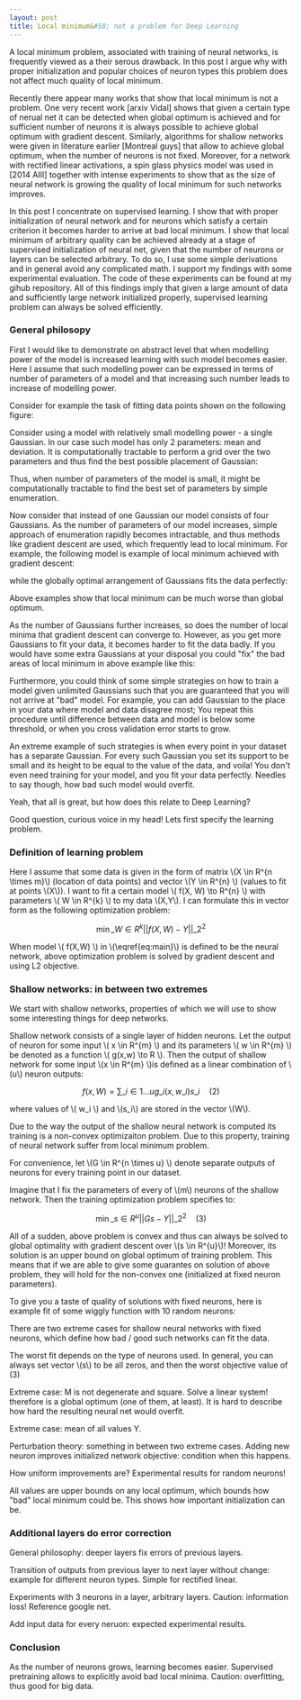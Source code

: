 ```yaml
---
layout: post
title: Local minimum&#58; not a problem for Deep Learning
---
```


A local minimum problem, associated with training of neural networks, is frequently viewed as a their serous drawback. In this post I argue why with proper initialization and popular choices of neuron types this problem does not affect much quality of local minimum.

Recently there appear many works that show that local minimum is not a problem. One very recent work [arxiv Vidal] shows that given a certain type of nerual net it can be detected when global optimum is achieved and for sufficient number of neurons it is always possible to achieve global optimum with gradient descent. Similarly, algorithms for shallow networks were given in literature earlier [Montreal guys] that allow to achieve global optimum, when the number of neurons is not fixed. Moreover, for a network with rectified linear activations, a spin glass physics model was used in [2014 AIII] together with intense experiments to show that as the size of neural network is growing the quality of local minimum for such networks improves.

In this post I concentrate on supervised learning. I show that with proper initialization of neural network and for neurons which satisfy a certain criterion it becomes harder to arrive at bad local minimum. I show that local minimum of arbitrary quality can be achieved already at a stage of supervised initialization of neural net, given that the number of neurons or layers can be selected arbitrary. To do so, I use some simple derivations and in general avoid any complicated math. I support my findings with some experimental evaluation. The code of these experiments can be found at my gihub repository.
All of this findings imply that given a large amount of data and sufficiently large network initialized properly, supervised learning problem can always be solved efficiently.

### General philosopy

First I would like to demonstrate on abstract level that when modelling power of the model is increased learning with such model becomes easier. Here I assume that such modelling power can be expressed in terms of number of parameters of a model and that increasing such number leads to increase of modelling power. 

Consider for example the task of fitting data points shown on the following figure:

Consider using a model with relatively small modelling power - a single Gaussian. In our case such model has only 2 parameters: mean and deviation. It is computationally tractable to perform a grid over the two parameters and thus find the best possible placement of Gaussian:

Thus, when number of parameters of the model is small, it might be computationally tractable to find the best set of parameters by simple enumeration.

Now consider that instead of one Gaussian our model consists of four Gaussians. 
As the number of parameters of our model increases, simple approach of enumeration rapidly becomes intractable, and thus methods like gradient descent are used, which frequently lead to local minimum. For example, the following model is example of local minimum achieved with gradient descent:

while the globally optimal arrangement of Gaussians fits the data perfectly:

Above examples show that local minimum can be much worse than global optimum.

As the number of Gaussians further increases, so does the number of local minima that gradient descent can converge to. However, as you get more Gaussians to fit your data, it becomes harder to fit the data badly.
If you would have some extra Gaussians at your disposal you could "fix" the bad areas of local minimum in above example like this:

Furthermore, you could think of some simple strategies on how to train a model given unlimited Gaussians such that you are guaranteed that you will not arrive at "bad" model. For example, you can add Gaussian to the place in your data where model and data disagree most; You repeat this procedure until difference between data and model is below some threshold, or when you cross validation error starts to grow. 

An extreme example of such strategies is when every point in your dataset has a separate Gaussian. For every such Gaussian you set its support to be small and its height to be equal to the value of the data, and voila! You don't even need training for your model, and you fit your data perfectly. Needles to say though, how bad such model would overfit.

Yeah, that all is great, but how does this relate to Deep Learning?

Good question, curious voice in my head! Lets first specify the learning problem.

### Definition of learning problem

Here I assume that some data is given in the form of matrix \\(X \in R^{n \times m}\\) (location of data points) and vector \\(Y \in R^{n} \\) (values to fit at points \\(X\\)). I want to fit a certain model \\( f(X, W) \to R^{n} \\) with parameters \\( W \in R^{k} \\) to my data \\(X,Y\\). I can formulate this in vector form as the following optimization problem:

$$ 
\begin{equation}
\min\limits\_{W \in R^{k}} || f(X,W) - Y ||\_2^2\label{eq:main}
\end{equation}
$$

When model \\( f(X,W) \\) in \\(\eqref{eq:main}\\) is defined to be the neural network, above optimization problem is solved by gradient descent and using L2 objective.

### Shallow networks: in between two extremes

We start with shallow networks, properties of which we will use to show some interesting things for deep networks.

Shallow network consists of a single layer of hidden neurons. Let the output of neuron for some input \\( x \in R^{m} \\) and its parameters \\( w \in R^{m} \\) be denoted as a function \\( g(x,w) \to R \\). Then the output of shallow network for some input \\(x \in R^{m} \\)is defined as a linear combination of \\(u\\) neuron outputs:

$$ f(x,W) = \sum\_{i \in 1 ... u} g\_i(x,w\_i) s\_i \quad (2) $$

where values of \\( w\_i \\) and \\(s\_i\\) are stored in the vector \\(W\\).

Due to the way the output of the shallow neural network is computed its training is a non-convex optimizaiton problem. Due to this property, training of neural network suffer from local minimum problem.

For convenience, let \\(G \in R^{n \times u} \\) denote separate outputs of neurons for every training point in our dataset.

Imagine that I fix the parameters of every of \\(m\\) neurons of the shallow network. Then the training optimization problem specifies to:

$$
\min\limits\_{s \in R^{u}} || G s - Y ||\_2^2 \quad (3)
$$

All of a sudden, above problem is convex and thus can always be solved to global optimality with gradient descent over \\(s \in R^{u}\\)! Moreover, its solution is an upper bound on global optimum of training problem. This means that if we are able to give some guarantes on solution of above problem, they will hold for the non-convex one (initialized at fixed neuron parameters). 

To give you a taste of quality of solutions with fixed neurons, here is example fit of some wiggly function with 10 random neurons:

There are two extreme cases for shallow neural networks with fixed neurons, which define how bad / good such networks can fit the data.

The worst fit depends on the type of neurons used. In general, you can always set vector \\(s\\) to be all zeros, and then the worst objective value of (3)

Extreme case: M is not degenerate and square. Solve a linear system! therefore is a global optimum (one of them, at least). It is hard to describe how hard the resulting neural net would overfit. 

Extreme case: mean of all values Y.

Perturbation theory: something in between two extreme cases. Adding new neuron improves initialized network objective: condition when this happens.

How uniform improvements are? Experimental results for random neurons!

All values are upper bounds on any local optimum, which bounds how "bad" local minimum could be. This shows how important initialization can be. 

### Additional layers do error correction

General philosophy: deeper layers fix errors of previous layers.

Transition of outputs from previous layer to next layer without change: example for different neuron types. Simple for rectified linear.

Experiments with 3 neurons in a layer, arbitrary layers. Caution: information loss! Reference google net.

Add input data for every neruon: expected experimental results.

### Conclusion

As the number of neurons grows, learning becomes easier. Supervised pretraining allows to explicitly avoid bad local minima. Caution: overfitting, thus good for big data.
